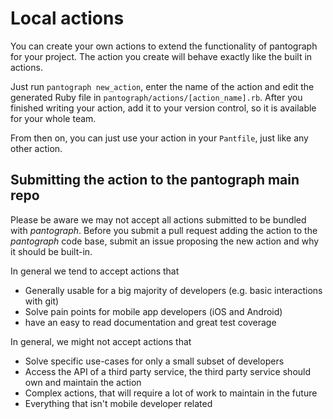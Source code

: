 # Local actions

You can create your own actions to extend the functionality of pantograph for your project. The action you create will behave exactly like the built in actions.

Just run `pantograph new_action`, enter the name of the action and edit the generated Ruby file in `pantograph/actions/[action_name].rb`. After you finished writing your action, add it to your version control, so it is available for your whole team.

From then on, you can just use your action in your `Pantfile`, just like any other action.

## Submitting the action to the pantograph main repo

Please be aware we may not accept all actions submitted to be bundled with _pantograph_. Before you submit a pull request adding the action to the _pantograph_ code base, submit an issue proposing the new action and why it should be built-in.

In general we tend to accept actions that

- Generally usable for a big majority of developers (e.g. basic interactions with git)
- Solve pain points for mobile app developers (iOS and Android)
- have an easy to read documentation and great test coverage

In general, we might not accept actions that

- Solve specific use-cases for only a small subset of developers
- Access the API of a third party service, the third party service should own and maintain the action
- Complex actions, that will require a lot of work to maintain in the future
- Everything that isn't mobile developer related
